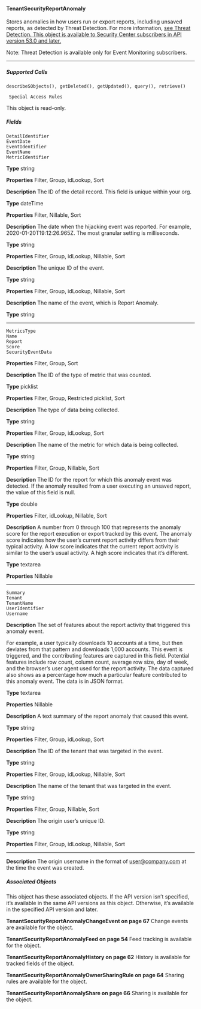 #### TenantSecurityReportAnomaly

Stores anomalies in how users run or export reports, including unsaved reports, as detected by Threat Detection. For more information,
[see Threat Detection. This object is available to Security Center subscribers in API version 53.0 and later.](https://help.salesforce.com/s/articleView?language=en_US&type=5&id=sf.real_time_em_threat_detection.htm)

Note: Threat Detection is available only for Event Monitoring subscribers.


-----

##### Supported Calls
```
describeSObjects(), getDeleted(), getUpdated(), query(), retrieve()

 Special Access Rules

```
This object is read-only.

##### Fields

```
DetailIdentifier
EventDate
EventIdentifier
EventName
MetricIdentifier

```

**Type**
string

**Properties**
Filter, Group, idLookup, Sort

**Description**
The ID of the detail record. This field is unique within your org.

**Type**
dateTime

**Properties**
Filter, Nillable, Sort

**Description**
The date when the hijacking event was reported. For example, 2020-01-20T19:12:26.965Z.
The most granular setting is milliseconds.

**Type**
string

**Properties**
Filter, Group, idLookup, Nillable, Sort

**Description**
The unique ID of the event.

**Type**
string

**Properties**
Filter, Group, idLookup, Nillable, Sort

**Description**
The name of the event, which is Report Anomaly.

**Type**
string


-----

```
MetricsType
Name
Report
Score
SecurityEventData

```

**Properties**
Filter, Group, Sort

**Description**
The ID of the type of metric that was counted.

**Type**
picklist

**Properties**
Filter, Group, Restricted picklist, Sort

**Description**
The type of data being collected.

**Type**
string

**Properties**
Filter, Group, idLookup, Sort

**Description**
The name of the metric for which data is being collected.

**Type**
string

**Properties**
Filter, Group, Nillable, Sort

**Description**
The ID for the report for which this anomaly event was detected. If the anomaly resulted
from a user executing an unsaved report, the value of this field is null.

**Type**
double

**Properties**
Filter, idLookup, Nillable, Sort

**Description**
A number from 0 through 100 that represents the anomaly score for the report execution
or export tracked by this event. The anomaly score indicates how the user’s current report
activity differs from their typical activity. A low score indicates that the current report activity
is similar to the user’s usual activity. A high score indicates that it’s different.

**Type**
textarea

**Properties**
Nillable


-----

```
Summary
Tenant
TenantName
UserIdentifier
Username

```

**Description**
The set of features about the report activity that triggered this anomaly event.

For example, a user typically downloads 10 accounts at a time, but then deviates from that
pattern and downloads 1,000 accounts. This event is triggered, and the contributing features
are captured in this field. Potential features include row count, column count, average row
size, day of week, and the browser’s user agent used for the report activity. The data captured
also shows as a percentage how much a particular feature contributed to this anomaly event.
The data is in JSON format.

**Type**
textarea

**Properties**
Nillable

**Description**
A text summary of the report anomaly that caused this event.

**Type**
string

**Properties**
Filter, Group, idLookup, Sort

**Description**
The ID of the tenant that was targeted in the event.

**Type**
string

**Properties**
Filter, Group, idLookup, Nillable, Sort

**Description**
The name of the tenant that was targeted in the event.

**Type**
string

**Properties**
Filter, Group, Nillable, Sort

**Description**
The origin user’s unique ID.

**Type**
string

**Properties**
Filter, Group, idLookup, Nillable, Sort


-----

**Description**
The origin username in the format of user@company.com at the time the event was created.

##### Associated Objects

This object has these associated objects. If the API version isn’t specified, it’s available in the same API versions as this object. Otherwise,
it’s available in the specified API version and later.

**TenantSecurityReportAnomalyChangeEvent on page 67**
Change events are available for the object.

**TenantSecurityReportAnomalyFeed on page 54**
Feed tracking is available for the object.

**TenantSecurityReportAnomalyHistory on page 62**
History is available for tracked fields of the object.

**TenantSecurityReportAnomalyOwnerSharingRule on page 64**
Sharing rules are available for the object.

**TenantSecurityReportAnomalyShare on page 66**
Sharing is available for the object.
